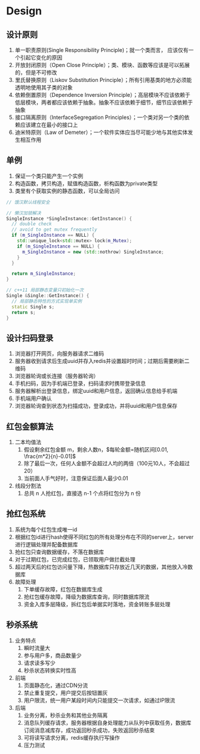 # Design

## 设计原则

1. 单一职责原则(Single Responsibility Principle)；就一个类而言， 应该仅有一个引起它变化的原因
2. 开放封闭原则（Open Close Principle）；类、模块、函数等应该是可以拓展的，但是不可修改
3. 里氏替换原则（Liskov Substitution Principle）；所有引用基类的地方必须能透明地使用其子类的对象
4. 依赖倒置原则（Dependence Inversion Principle）；高层模块不应该依赖于低层模块，两者都应该依赖于抽象。抽象不应该依赖于细节，细节应该依赖于抽象
5. 接口隔离原则（InterfaceSegregation Principles）；一个类对另一个类的依赖应该建立在最小的接口上
6. 迪米特原则（Law of Demeter）；一个软件实体应当尽可能少地与其他实体发生相互作用

## 单例

1. 保证一个类只能产生一个实例
2. 构造函数，拷贝构造，赋值构造函数，析构函数为private类型
3. 类里有个获取实例的静态函数，可以全局访问

```cpp
// 饿汉默认线程安全

// 懒汉加锁解决
SingleInstance *SingleInstance::GetInstance() {
  // double check
  // avoid to get mutex frequently
  if (m_SingleInstance == NULL) {
    std::unique_lock<std::mutex> lock(m_Mutex);
    if (m_SingleInstance == NULL) {
      m_SingleInstance = new (std::nothrow) SingleInstance;
    }
  }

  return m_SingleInstance;
}

// c++11 局部静态变量只初始化一次
Single &Single::GetInstance() {
  // 局部静态特性的方式实现单实例
  static Single s;
  return s;
}
```

## 设计扫码登录

1. 浏览器打开网页，向服务器请求二维码
2. 服务器收到请求后生成uuid并存入redis并设置超时时间；过期后需要刷新二维码
3. 浏览器轮询或长连接（服务器轮询）
4. 手机扫码，因为手机端已登录，扫码请求时携带登录信息
5. 服务器解析出登录信息，绑定uuid和用户信息，返回确认信息给手机端
6. 手机端用户确认
7. 浏览器轮询查到状态为扫描成功，登录成功，并将uuid和用户信息保存

## 红包金额算法

1. 二本均值法
   1. 假设剩余红包金额 m，剩余人数n，$每轮金额=随机区间[0.01, \frac{m*2}{n}-0.01]$
   2. 除了最后一次，任何人金额不会超过人均的两倍（100元10人，不会超过20）
   3. 当前面人手气好时，注意保证后面人最少0.01
2. 线段分割法
   1. 总共 n 人抢红包，直接选 n-1 个点将红包分为 n 份

## 抢红包系统

1. 系统为每个红包生成唯一id
2. 根据红包id进行hash使得不同红包的所有处理分布在不同的server上，server进行逻辑处理并配备数据库
3. 抢红包只查询数据缓存，不落在数据库
4. 对于过期红包，已完成红包，已领取用户做拦截处理
5. 超过两天后的红包访问量下降，热数据库只存放近几天的数据，其他放入冷数据库
6. 故障处理
   1. 下单缓存故障，红包在数据库生成
   2. 抢红包缓存故障，降级为数据库查询，同时数据库限流
   3. 资金入库多层降级，拆红包后单据实时落地，资金转账多层处理

## 秒杀系统

1. 业务特点
   1. 瞬时流量大
   2. 参与用户多，商品数量少
   3. 请求读多写少
   4. 秒杀状态转换实时性高
2. 前端
   1. 页面静态化，通过CDN分流
   2. 禁止重复提交，用户提交后按钮置灰
   3. 用户限流，统一用户某段时间内只能提交一次请求，如通过IP限流
3. 后端
   1. 业务分离，秒杀业务和其他业务隔离
   2. 消息队列缓存请求，服务器根据自身处理能力从队列中获取任务，数据库订阅消息减库存，成功返回秒杀成功，失败返回秒杀结束
   3. 可将读写请求分离，redis缓存执行写操作
   4. 压力测试